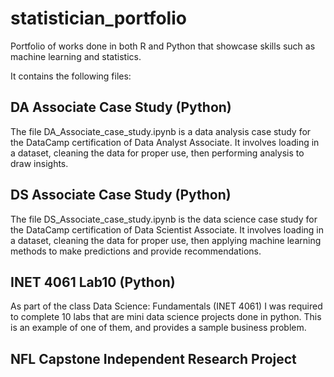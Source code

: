 # statistician_portfolio
Portfolio of works done in both R and Python that showcase skills such as machine learning and statistics.

It contains the following files:

## DA Associate Case Study (Python)

The file DA_Associate_case_study.ipynb is a data analysis case study for the DataCamp certification of Data Analyst Associate. It involves loading in a dataset, cleaning the data for proper use, then performing analysis to draw insights.

## DS Associate Case Study (Python)

The file DS_Associate_case_study.ipynb is the data science case study for the DataCamp certification of Data Scientist Associate. It involves loading in a dataset, cleaning the data for proper use, then applying machine learning methods to make predictions and provide recommendations.

## INET 4061 Lab10 (Python)

As part of the class Data Science: Fundamentals (INET 4061) I was required to complete 10 labs that are mini data science projects done in python. This is an example of one of them, and provides a sample business problem.

## NFL Capstone Independent Research Project
